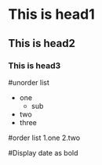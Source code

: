 # This is head1
## This is head2
### This is head3
 
#unorder list
* one
   * sub
* two
* three

#order list
1.one
2.two
 
#Display date as bold
